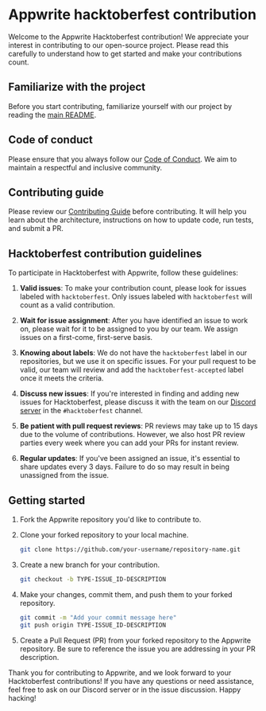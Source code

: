 # Appwrite hacktoberfest contribution

Welcome to the Appwrite Hacktoberfest contribution! We appreciate your interest in contributing to our open-source project. Please read this carefully to understand how to get started and make your contributions count.
 
## Familiarize with the project

Before you start contributing, familiarize yourself with our project by reading the [main README](https://github.com/appwrite/appwrite/blob/main/README.md).

## Code of conduct

Please ensure that you always follow our [Code of Conduct](https://github.com/appwrite/awesome-appwrite/blob/master/CODE_OF_CONDUCT.md). We aim to maintain a respectful and inclusive community.

## Contributing guide

Please review our [Contributing Guide](https://github.com/appwrite/appwrite/blob/main/CONTRIBUTING.md) before contributing. It will help you learn about the architecture, instructions on how to update code, run tests, and submit a PR.

## Hacktoberfest contribution guidelines

To participate in Hacktoberfest with Appwrite, follow these guidelines:

1. **Valid issues**: To make your contribution count, please look for issues labeled with `hacktoberfest`. Only issues labeled with `hacktoberfest` will count as a valid contribution.

2. **Wait for issue assignment**: After you have identified an issue to work on, please wait for it to be assigned to you by our team. We assign issues on a first-come, first-serve basis.

3. **Knowing about labels**:  We do not have the `hacktoberfest` label in our repositories, but we use it on specific issues. For your pull request to be valid, our team will review and add the `hacktoberfest-accepted` label once it meets the criteria.

4. **Discuss new issues**: If you're interested in finding and adding new issues for Hacktoberfest, please discuss it with the team on our [Discord server](https://appwrite.io/discord) in the `#hacktoberfest` channel.

5. **Be patient with pull request reviews**: PR reviews may take up to 15 days due to the volume of contributions. However, we also host PR review parties every week where you can add your PRs for instant review.

6. **Regular updates**: If you've been assigned an issue, it's essential to share updates every 3 days. Failure to do so may result in being unassigned from the issue.

## Getting started

1. Fork the Appwrite repository you'd like to contribute to.

2. Clone your forked repository to your local machine.

   ```bash
   git clone https://github.com/your-username/repository-name.git
   ```

3. Create a new branch for your contribution.

   ```bash
   git checkout -b TYPE-ISSUE_ID-DESCRIPTION
   ```
4. Make your changes, commit them, and push them to your forked repository.

   ```bash
   git commit -m "Add your commit message here"
   git push origin TYPE-ISSUE_ID-DESCRIPTION
   ```
 
5. Create a Pull Request (PR) from your forked repository to the Appwrite repository. Be sure to reference the issue you are addressing in your PR description.

Thank you for contributing to Appwrite, and we look forward to your Hacktoberfest contributions! If you have any questions or need assistance, feel free to ask on our Discord server or in the issue discussion. Happy hacking!
